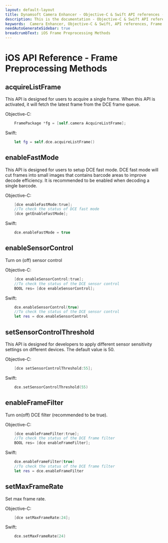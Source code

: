 ```yaml
---
layout: default-layout
title: Dynamsoft Camera Enhancer - Objective-C & Swift API references - Frame Preprocessing Methods
description: This is the documentation - Objective-C & Swift API references - Frame Preprocessing Methods page of Dynamsoft Camera Enhancer.
keywords:  Camera Enhancer, Objective-C & Swift, API references, Frame Preprocessing Methods
needAutoGenerateSidebar: true
breadcrumbText: iOS Frame Preprocessing Methods
---
```


# iOS API Reference - Frame Preprocessing Methods

## acquireListFrame

This API is designed for users to acquire a single frame. When this API is activated, it will fetch the latest frame from the DCE frame queue.

Objective-C:

```objectivec
    FramePackage *fg = [self.camera AcquireListFrame];
```

Swift:

```swift
    let fg = self.dce.acquireListFrame() 
```

## enableFastMode

This API is designed for users to setup DCE fast mode. DCE fast mode will cut frames into small images that contains barcode areas to improve decode efficiency. It is recommended to be enabled when decoding a single barcode.

Objective-C:

```objectivec
    [dce enableFastMode:true];
    //To check the status of DCE fast mode
    [dce getEnableFastMode];
```

Swift:

```swift
    dce.enableFastMode = true
```

## enableSensorControl

Turn on (off) sensor control

Objective-C:

```objectivec
    [dce enableSensorControl:true];
    //To check the status of the DCE sensor control
    BOOL res= [dce enableSensorControl];
```

Swift:

```swift
    dce.enableSensorControl(true)
    //To check the status of the DCE sensor control
    let res = dce.enableSensorControl
```

## setSensorControlThreshold

This API is designed for developers to apply different sensor sensitivity settings on different devices. The default value is 50.

Objective-C:

```objectivec
    [dce setSensorControlThreshold:55];
```

Swift:

```swift
    dce.setSensorControlThreshold(55)
```

## enableFrameFilter

Turn on(off) DCE filter (recommended to be true).

Objective-C:

```objectivec
    [dce enableFrameFilter:true];
    //To check the status of the DCE frame filter
    BOOL res= [dce enableFrameFilter];
```

Swift:

```swift
    dce.enableFrameFilter(true)
    //To check the status of the DCE frame filter
    let res = dce.enableFrameFilter
```

## setMaxFrameRate

Set max frame rate.

Objective-C:

```objectivec
    [dce setMaxFrameRate:24];
```

Swift:

```swift
    dce.setMaxFrameRate(24)
```
